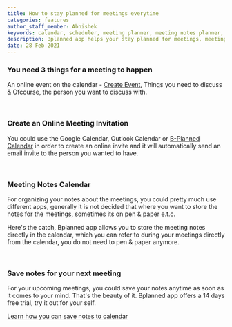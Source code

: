 ```yaml
---
title: How to stay planned for meetings everytime
categories: features
author_staff_member: Abhishek
keywords: calendar, scheduler, meeting planner, meeting notes planner, scheduling calendar online
description: Bplanned app helps your stay planned for meetings, meetings notes and events at one place.
date: 28 Feb 2021
---
```


### You need 3 things for a meeting to happen
An online event on the calendar - [Create Event](https://app.bplanned.com), Things you need to discuss &amp; Ofcourse, the person you want to discuss with.

<br/>

### Create an Online Meeting Invitation
You could use the Google Calendar, Outlook Calendar or [B-Planned Calendar](https://app.bplanned.com) in order to create an online invite and it will automatically send an email invite to the person you wanted to have.

<br/>

### Meeting Notes Calendar
For organizing your notes about the meetings, you could pretty much use different apps, generally it is not decided that where you want to store the notes for the meetings, sometimes its on pen &amp; paper e.t.c.

Here's the catch, Bplanned app allows you to store the meeting notes directly in the calendar, which you can refer to during your meetings directly from the calendar, you do not need to pen &amp; paper anymore.

<br>

### Save notes for your next meeting

For your upcoming meetings, you could save your notes anytime as soon as it comes to your mind. That's the beauty of it. Bplanned app offers a 14 days free trial, try it out for your self.

[Learn how you can save notes to calendar](https://bplanned.com/features/2021/02/20/how-to-add-private-notes-to-calendar/)
